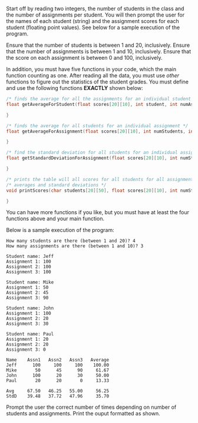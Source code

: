 Start off by reading two integers, the number of students in the class and the number of assignments per student.
You will then prompt the user for the names of each student (string) and the assignment scores for each student (floating point values).
See below for a sample execution of the program.

Ensure that the number of students is between 1 and 20, inclusively.
Ensure that the number of assignments is between 1 and 10, inclusively.
Ensure that the score on each assignment is between 0 and 100, inclusively.

In addition, you must have five functions in your code, which the main function counting as one. 
After reading all the data, you must use *other* functions to figure out the statistics of the student grades. 
You must define and use the following functions **EXACTLY** shown below:

```c       
/* finds the average for all the assignments for an individual student */
float getAverageForStudent(float scores[20][10], int student, int numAssignments) {

}

/* finds the average for all students for an individual assignment */
float getAverageForAssignment(float scores[20][10], int numStudents, int assignment) {

}

/* find the standard deviation for all students for an individual assignment */
float getStandardDeviationForAssignment(float scores[20][10], int numStudents, int assignment) {

}

/* prints the table will all scores for all students for all assignments, including the  */
/* averages and standard deviations */
void printScores(char students[20][50], float scores[20][10], int numStudents, int numAssignments) {

}
```

You can have more functions if you like, but you must have at least the four functions above and your main function. 

Below is a sample execution of the program:

```
How many students are there (between 1 and 20)? 4
How many assignments are there (between 1 and 10)? 3

Student name: Jeff
Assignment 1: 100
Assignment 2: 100
Assignment 3: 100

Student name: Mike
Assignment 1: 50
Assignment 2: 45
Assignment 3: 90

Student name: John
Assignment 1: 100
Assignment 2: 20
Assignment 3: 30

Student name: Paul
Assignment 1: 20
Assignment 2: 20
Assignment 3: 0

Name    Assn1   Assn2   Assn3   Average
Jeff      100     100     100    100.00
Mike       50      45      90     61.67
John      100      20      30     50.00
Paul       20      20       0     13.33

Avg     67.50   46.25   55.00     56.25
StdD    39.48   37.72   47.96     35.70
```

Prompt the user the correct number of times depending on number of students and assignments.
Print the ouput formatted as shown.

